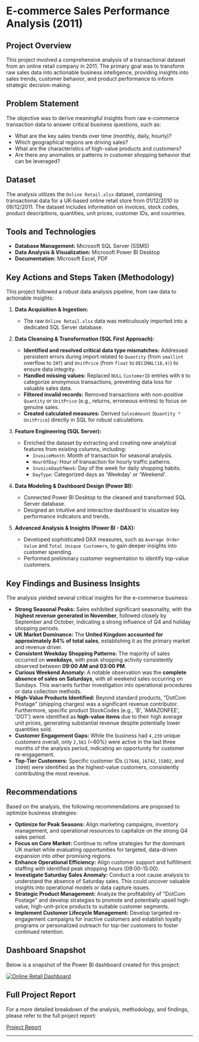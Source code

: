 # E-commerce Sales Performance Analysis (2011)

## Project Overview

This project involved a comprehensive analysis of a transactional dataset from an online retail company in 2011. The primary goal was to transform raw sales data into actionable business intelligence, providing insights into sales trends, customer behavior, and product performance to inform strategic decision-making.

## Problem Statement

The objective was to derive meaningful insights from raw e-commerce transaction data to answer critical business questions, such as:
- What are the key sales trends over time (monthly, daily, hourly)?
- Which geographical regions are driving sales?
- What are the characteristics of high-value products and customers?
- Are there any anomalies or patterns in customer shopping behavior that can be leveraged?

## Dataset

The analysis utilizes the `Online Retail.xlsx` dataset, containing transactional data for a UK-based online retail store from 01/12/2010 to 09/12/2011. The dataset includes information on invoices, stock codes, product descriptions, quantities, unit prices, customer IDs, and countries.

## Tools and Technologies

* **Database Management:** Microsoft SQL Server (SSMS)
* **Data Analysis & Visualization:** Microsoft Power BI Desktop
* **Documentation:** Microsoft Excel, PDF

## Key Actions and Steps Taken (Methodology)

This project followed a robust data analysis pipeline, from raw data to actionable insights:

1.  **Data Acquisition & Ingestion:**
    * The raw `Online Retail.xlsx` data was meticulously imported into a dedicated SQL Server database.

2.  **Data Cleansing & Transformation (SQL First Approach):**
    * **Identified and resolved critical data type mismatches:** Addressed persistent errors during import related to `Quantity` (from `smallint` overflow to `INT`) and `UnitPrice` (from `float` to `DECIMAL(18,4)`) to ensure data integrity.
    * **Handled missing values:** Replaced `NULL` `CustomerID` entries with `0` to categorize anonymous transactions, preventing data loss for valuable sales data.
    * **Filtered invalid records:** Removed transactions with non-positive `Quantity` or `UnitPrice` (e.g., returns, erroneous entries) to focus on genuine sales.
    * **Created calculated measures:** Derived `SalesAmount` (`Quantity * UnitPrice`) directly in SQL for robust calculations.

3.  **Feature Engineering (SQL Server):**
    * Enriched the dataset by extracting and creating new analytical features from existing columns, including:
        * `InvoiceMonth`: Month of transaction for seasonal analysis.
        * `HourOfDay`: Hour of transaction for hourly traffic patterns.
        * `InvoiceDayOfWeek`: Day of the week for daily shopping habits.
        * `DayType`: Categorized days as 'Weekday' or 'Weekend'.

4.  **Data Modeling & Dashboard Design (Power BI):**
    * Connected Power BI Desktop to the cleaned and transformed SQL Server database.
    * Designed an intuitive and interactive dashboard to visualize key performance indicators and trends.

5.  **Advanced Analysis & Insights (Power BI - DAX):**
    * Developed sophisticated DAX measures, such as `Average Order Value` and `Total Unique Customers`, to gain deeper insights into customer spending.
    * Performed preliminary customer segmentation to identify top-value customers.

## Key Findings and Business Insights

The analysis yielded several critical insights for the e-commerce business:

* **Strong Seasonal Peaks:** Sales exhibited significant seasonality, with the **highest revenue generated in November**, followed closely by September and October, indicating a strong influence of Q4 and holiday shopping periods.
* **UK Market Dominance:** The **United Kingdom accounted for approximately 84% of total sales**, establishing it as the primary market and revenue driver.
* **Consistent Weekday Shopping Patterns:** The majority of sales occurred on **weekdays**, with peak shopping activity consistently observed between **09:00 AM and 03:00 PM**.
* **Curious Weekend Anomaly:** A notable observation was the **complete absence of sales on Saturdays**, with all weekend sales occurring on Sundays. This warrants further investigation into operational procedures or data collection methods.
* **High-Value Products Identified:** Beyond standard products, "DotCom Postage" (shipping charges) was a significant revenue contributor. Furthermore, specific product StockCodes (e.g., 'B', 'AMAZONFEE', 'DOT') were identified as **high-value items** due to their high average unit prices, generating substantial revenue despite potentially lower quantities sold.
* **Customer Engagement Gaps:** While the business had `4,239` unique customers overall, only `2,561` (~60%) were active in the last three months of the analysis period, indicating an opportunity for customer re-engagement.
* **Top-Tier Customers:** Specific customer IDs (`17846`, `16742`, `15802`, and `15098`) were identified as the highest-value customers, consistently contributing the most revenue.

## Recommendations

Based on the analysis, the following recommendations are proposed to optimize business strategies:

* **Optimize for Peak Seasons:** Align marketing campaigns, inventory management, and operational resources to capitalize on the strong Q4 sales period.
* **Focus on Core Market:** Continue to refine strategies for the dominant UK market while evaluating opportunities for targeted, data-driven expansion into other promising regions.
* **Enhance Operational Efficiency:** Align customer support and fulfillment staffing with identified peak shopping hours (09:00-15:00).
* **Investigate Saturday Sales Anomaly:** Conduct a root cause analysis to understand the absence of Saturday sales. This could uncover valuable insights into operational models or data capture issues.
* **Strategic Product Management:** Analyze the profitability of "DotCom Postage" and develop strategies to promote and potentially upsell high-value, high-unit-price products to suitable customer segments.
* **Implement Customer Lifecycle Management:** Develop targeted re-engagement campaigns for inactive customers and establish loyalty programs or personalized outreach for top-tier customers to foster continued retention.

## Dashboard Snapshot

Below is a snapshot of the Power BI dashboard created for this project:

[![Online Retail Dashboard](PowerBI_Report/Online_Retail_Dashboard.png)](https://github.com/zoghaimy/E-commerce-Sales-Performance-Analysis-2011-/blob/main/Online%20Retail%20Dashboard.png)

## Full Project Report

For a more detailed breakdown of the analysis, methodology, and findings, please refer to the full project report:

[Project Report](Documentation/Project_Report.pdf)

---
